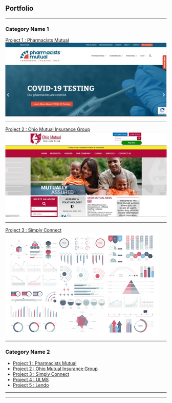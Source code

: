 ## Portfolio

---

### Category Name 1 

[Project 1 : Pharmacists Mutual](/sample_page)
<img src="images/project_one.jpg?raw=true"/>

---
[Project 2 : Ohio Mutual Insurance Group](/pdf/sample_presentation.pdf)
<img src="images/project_two.jpg?raw=true"/>

---
[Project 3 : Simply Connect](http://example.com/)
<img src="images/dummy_thumbnail.jpg?raw=true"/>


---

### Category Name 2

- [Project 1 : Pharmacists Mutual](https://www.phmic.com/)
- [Project 2 : Ohio Mutual Insurance Group](https://public.omig.com/index.cfm/)
- [Project 3 : Simply Connect](https://www.simplyconnect.me/)
- [Project 4 : ULMS](https://ulearn.education/)
- [Project 5 : Lendo](https://lendoapp.com/)

---




---

